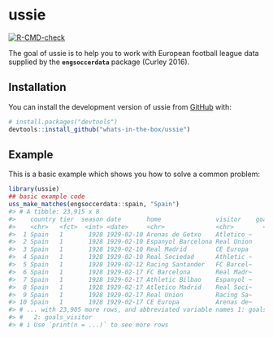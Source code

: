 
<!-- README.md is generated from README.Rmd. Please edit that file -->

# ussie

<!-- badges: start -->

[![R-CMD-check](https://github.com/whats-in-the-box/ussie/actions/workflows/R-CMD-check.yaml/badge.svg)](https://github.com/whats-in-the-box/ussie/actions/workflows/R-CMD-check.yaml)
<!-- badges: end -->

The goal of ussie is to help you to work with European football league
data supplied by the **`engsoccerdata`** package (Curley 2016).

## Installation

You can install the development version of ussie from
[GitHub](https://github.com/) with:

``` r
# install.packages("devtools")
devtools::install_github("whats-in-the-box/ussie")
```

## Example

This is a basic example which shows you how to solve a common problem:

``` r
library(ussie)
## basic example code
uss_make_matches(engsoccerdata::spain, "Spain")
#> # A tibble: 23,915 x 8
#>    country tier  season date       home               visitor    goals~1 goals~2
#>    <chr>   <fct>  <int> <date>     <chr>              <chr>        <int>   <int>
#>  1 Spain   1       1928 1929-02-10 Arenas de Getxo    Atletico ~       2       3
#>  2 Spain   1       1928 1929-02-10 Espanyol Barcelona Real Union       3       2
#>  3 Spain   1       1928 1929-02-10 Real Madrid        CE Europa        5       0
#>  4 Spain   1       1928 1929-02-10 Real Sociedad      Athletic ~       1       1
#>  5 Spain   1       1928 1929-02-12 Racing Santander   FC Barcel~       0       2
#>  6 Spain   1       1928 1929-02-17 FC Barcelona       Real Madr~       1       2
#>  7 Spain   1       1928 1929-02-17 Athletic Bilbao    Espanyol ~       9       0
#>  8 Spain   1       1928 1929-02-17 Atletico Madrid    Real Soci~       0       3
#>  9 Spain   1       1928 1929-02-17 Real Union         Racing Sa~       3       1
#> 10 Spain   1       1928 1929-02-17 CE Europa          Arenas de~       5       2
#> # ... with 23,905 more rows, and abbreviated variable names 1: goals_home,
#> #   2: goals_visitor
#> # i Use `print(n = ...)` to see more rows
```
